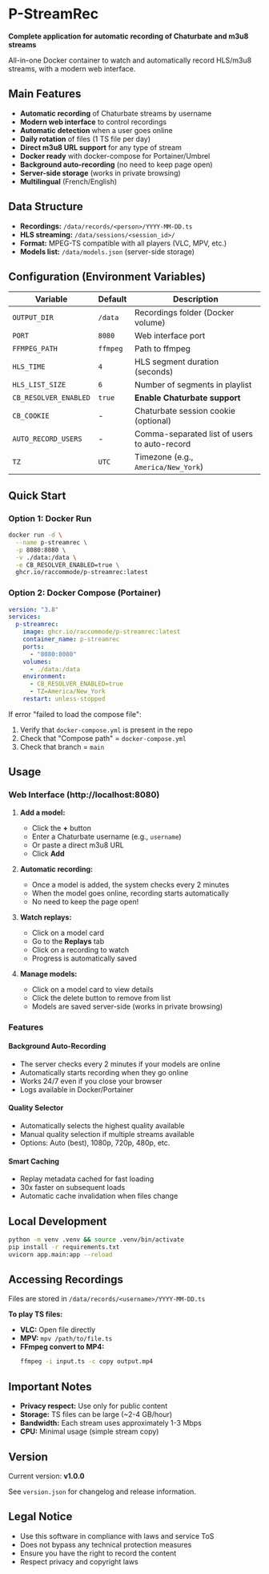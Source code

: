# P-StreamRec

**Complete application for automatic recording of Chaturbate and m3u8 streams**

All-in-one Docker container to watch and automatically record HLS/m3u8 streams, with a modern web interface.

## Main Features

- **Automatic recording** of Chaturbate streams by username
- **Modern web interface** to control recordings
- **Automatic detection** when a user goes online
- **Daily rotation** of files (1 TS file per day)
- **Direct m3u8 URL support** for any type of stream
- **Docker ready** with docker-compose for Portainer/Umbrel
- **Background auto-recording** (no need to keep page open)
- **Server-side storage** (works in private browsing)
- **Multilingual** (French/English)

## Data Structure

- **Recordings:** `/data/records/<person>/YYYY-MM-DD.ts`
- **HLS streaming:** `/data/sessions/<session_id>/`
- **Format:** MPEG-TS compatible with all players (VLC, MPV, etc.)
- **Models list:** `/data/models.json` (server-side storage)

## Configuration (Environment Variables)

| Variable | Default | Description |
|----------|---------|-------------|
| `OUTPUT_DIR` | `/data` | Recordings folder (Docker volume) |
| `PORT` | `8080` | Web interface port |
| `FFMPEG_PATH` | `ffmpeg` | Path to ffmpeg |
| `HLS_TIME` | `4` | HLS segment duration (seconds) |
| `HLS_LIST_SIZE` | `6` | Number of segments in playlist |
| `CB_RESOLVER_ENABLED` | `true` | **Enable Chaturbate support** |
| `CB_COOKIE` | - | Chaturbate session cookie (optional) |
| `AUTO_RECORD_USERS` | - | Comma-separated list of users to auto-record |
| `TZ` | `UTC` | Timezone (e.g., `America/New_York`) |

## Quick Start

### Option 1: Docker Run
```bash
docker run -d \
  --name p-streamrec \
  -p 8080:8080 \
  -v ./data:/data \
  -e CB_RESOLVER_ENABLED=true \
  ghcr.io/raccommode/p-streamrec:latest
```

### Option 2: Docker Compose (Portainer)
```yaml
version: "3.8"
services:
  p-streamrec:
    image: ghcr.io/raccommode/p-streamrec:latest
    container_name: p-streamrec
    ports:
      - "8080:8080"
    volumes:
      - ./data:/data
    environment:
      - CB_RESOLVER_ENABLED=true
      - TZ=America/New_York
    restart: unless-stopped
```

If error "failed to load the compose file":
1. Verify that `docker-compose.yml` is present in the repo
2. Check that "Compose path" = `docker-compose.yml`
3. Check that branch = `main`

## Usage

### Web Interface (http://localhost:8080)

1. **Add a model:**
   - Click the **+** button
   - Enter a Chaturbate username (e.g., `username`)
   - Or paste a direct m3u8 URL
   - Click **Add**

2. **Automatic recording:**
   - Once a model is added, the system checks every 2 minutes
   - When the model goes online, recording starts automatically
   - No need to keep the page open!

3. **Watch replays:**
   - Click on a model card
   - Go to the **Replays** tab
   - Click on a recording to watch
   - Progress is automatically saved

4. **Manage models:**
   - Click on a model card to view details
   - Click the delete button to remove from list
   - Models are saved server-side (works in private browsing)

### Features

#### Background Auto-Recording
- The server checks every 2 minutes if your models are online
- Automatically starts recording when they go online
- Works 24/7 even if you close your browser
- Logs available in Docker/Portainer

#### Quality Selector
- Automatically selects the highest quality available
- Manual quality selection if multiple streams available
- Options: Auto (best), 1080p, 720p, 480p, etc.

#### Smart Caching
- Replay metadata cached for fast loading
- 30x faster on subsequent loads
- Automatic cache invalidation when files change

## Local Development
```bash
python -m venv .venv && source .venv/bin/activate
pip install -r requirements.txt
uvicorn app.main:app --reload
```

## Accessing Recordings

Files are stored in `/data/records/<username>/YYYY-MM-DD.ts`

**To play TS files:**
- **VLC:** Open file directly
- **MPV:** `mpv /path/to/file.ts`
- **FFmpeg convert to MP4:** 
  ```bash
  ffmpeg -i input.ts -c copy output.mp4
  ```

## Important Notes

- **Privacy respect:** Use only for public content
- **Storage:** TS files can be large (~2-4 GB/hour)
- **Bandwidth:** Each stream uses approximately 1-3 Mbps
- **CPU:** Minimal usage (simple stream copy)

## Version

Current version: **v1.0.0**

See `version.json` for changelog and release information.

## Legal Notice

- Use this software in compliance with laws and service ToS
- Does not bypass any technical protection measures
- Ensure you have the right to record the content
- Respect privacy and copyright laws
